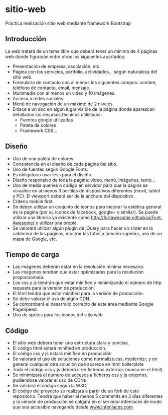 # sitio-web
Práctica realización sitio web mediante framework Bootstrap

## Introducción
La web tratará de un tema libre que deberá tener un mínimo de 4 páginas web donde figurarán entre otros los siguientes apartados:
- Presentación de empresa, asociación, etc.
- Página con los servicios, portfolio, actividades... según naturaleza del sitio web.
- Formulario de contacto con al menos los siguientes campos: nombre, teléfono de contacto, email, mensaje. 
- Multimedia con al menos un video y 10 imágenes.
- Acceso a redes sociales
- Menú de navegación de un máximo de 2 niveles.
- Enlace a un doc en algún lugar visible de la página donde aparezcan detallados los recursos técnicos utilizados:
    - Fuentes google utilizadas
    - Paleta de colores
    - Framework CSS...
   
## Diseño
- Uso de una paleta de colores.
- Consistencia en el diseño de cada página del sitio.
- Uso de fuentes según Google Fonts.
- Es obligatorio usar less para el diseño.
- Diseño responsivo de toda la página: video, menú, imágenes, texto...
- Uso de media queries o código en servidor para que la página se visualice en al menos 3 perfiles de dispositivos diferentes (movil, tablet y PC). El viewport deberá ser de la anchura del dispositivo.
- Criterio mobile first.
- Se deben utilizar un conjunto de iconos para mejorar la estética general de la página (por ej. iconos de facebook, google+ o similar). Se puede utilizar una librería ya existente como http://fortawesome.github.io/Font-Awesome/ o utilizar una propia. 
- Se valorará utilizar algún plugin de jQuery para hacer un slider en la cabecera de las páginas, mostrar las fotos a tamaño superior, uso de un mapa de Google, etc.

## Tiempo de carga
- Las imágenes deberán estar en la resolución mínima necesaria.
- Las imágenes tendrán que estar optimizadas para la resolución proporcionada.
- Los css y js tendrán que estar minified y minimizando el número de http requests para la versión de producción.
- El html tendrá que estar minified para la versión de producción.
- Se debe valorar el uso de algún CDN.
- Se comprobará el desarrollo correcto de este área mediante Google PageSpeed.
- Uso de sprites para los iconos del sitio web

## Código
- El sitio web deberá tener una estructura clara y concisa.
- El código html estará minified en producción.
- El código css y js estará minified en producción.
- Se valorará el uso de soluciones como normalize.css, modernizr, y en general cualquier otra solución que aparece en html boilerplate
- Todo el código css y js deberá ir en ficheros externos (nunca en el html)
- Se minimizará el número de accesos a ficheros css y js externos, pudiendose valorar el uso de CDNs
- Se validará el código según la W3C. 
- El código del proyecto se realizará a partir de un fork de este repositorio. Tendrá que haber al menos 5 commmits en 3 días diferentes y la versión de producción se colgará en el servidor infenlaces de modo que sea accesible navegando desde www.infenlaces.com
